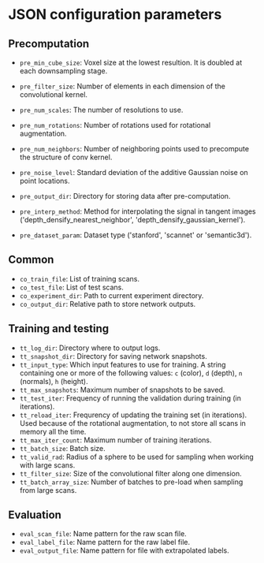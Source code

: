 
# JSON configuration parameters

## Precomputation

- ``pre_min_cube_size``: Voxel size at the lowest resultion. It is doubled at each downsampling stage.
- ``pre_filter_size``: Number of elements in each dimension of the convolutional kernel.
- ``pre_num_scales``: The number of resolutions to use.
- ``pre_num_rotations``: Number of rotations used for rotational augmentation.
- ``pre_num_neighbors``: Number of neighboring points used to precompute the structure of conv kernel.
- ``pre_noise_level``: Standard deviation of the additive Gaussian noise on point locations.
- ``pre_output_dir``: Directory for storing data after pre-computation.

- ``pre_interp_method``: Method for interpolating the signal in tangent images ('depth_densify_nearest_neighbor', 'depth_densify_gaussian_kernel').
- ``pre_dataset_param``: Dataset type ('stanford', 'scannet' or 'semantic3d').

## Common

- ``co_train_file``: List of training scans.
- ``co_test_file``: List of test scans.
- ``co_experiment_dir``: Path to current experiment directory.
- ``co_output_dir``: Relative path to store network outputs.

## Training and testing

- ``tt_log_dir``: Directory where to output logs.
- ``tt_snapshot_dir``: Directory for saving network snapshots.
- ``tt_input_type``: Which input features to use for training. A string containing one or more of the following values: ``c`` (color), ``d`` (depth), ``n`` (normals), ``h`` (height).
- ``tt_max_snapshots``: Maximum number of snapshots to be saved.
- ``tt_test_iter``: Frequency of running the validation during training (in iterations).
- ``tt_reload_iter``: Frequrency of updating the training set (in iterations). Used because of the rotational augmentation, to not store all scans in memory all the time.
- ``tt_max_iter_count``: Maximum number of training iterations.
- ``tt_batch_size``: Batch size.
- ``tt_valid_rad``: Radius of a sphere to be used for sampling when working with large scans.
- ``tt_filter_size``: Size of the convolutional filter along one dimension.
- ``tt_batch_array_size``: Number of batches to pre-load when sampling from large scans.

## Evaluation

- ``eval_scan_file``: Name pattern for the raw scan file.
- ``eval_label_file``: Name pattern for the raw label file.
- ``eval_output_file``: Name pattern for file with extrapolated labels.